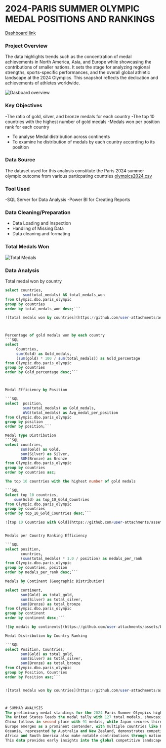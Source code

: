 # 2024-PARIS SUMMER OLYMPIC MEDAL POSITIONS AND RANKINGS
[Dashboard link](https://app.powerbi.com/reportEmbed?reportId=87ca575f-f184-4550-8b8c-d7afc6b6a1c8&autoAuth=true&ctid=e0793d39-0939-496d-b129-198edd916feb)
 
### Project Overview

The data highlights trends such as the concentration of medal achievements in North America, Asia, and Europe while showcasing the contributions of smaller nations. 
It sets the stage for analyzing regional strengths, sports-specific performances, and the overall global athletic landscape at the 2024 Olympics. 
This snapshot reflects the dedication and achievements of athletes worldwide.


![Dasboard overview](https://github.com/user-attachments/assets/7aee3d55-2725-422a-af28-e4f46d47770b)


### Key Objectives
-The ratio of gold, silver, and bronze medals for each country
-The top 10 countries with the highest number of gold medals
-Medals won per position rank for each country
- To analyse Medal distribution across continents
- To examine he distribution of medals by each country according to its position

### Data Source
The dataset used for this analysis constitute the Paris 2024 summer olympic outcome from various particpating countries [olympics2024.csv](https://www.kaggle.com/datasets/berkayalan/paris-2024-olympics-medals?select=olympics2024.csv)

### Tool Used
-SQL Server for Data Analysis
-Power BI for Creating Reports

### Data Cleaning/Preparation
- Data Loading and Inspection
- Handling of Missing Data
- Data cleaning and formating

### Total Medals Won
![Total Medals](https://github.com/user-attachments/assets/ab9cd72c-9606-4679-b4d3-f823ed84ffa0)


### Data Analysis
Total medal won by country
``` SQL
select countries,
		sum(total_medals) AS total_medals_won
from Olympic.dbo.paris_olympic
group by countries
order by total_medals_won desc;```

![total medals won by countries](https://github.com/user-attachments/assets/94fc4c2e-0949-42b9-a809-0eeb5136cb0c)



Percentage of gold medals won by each country
```SQL
select 
	 Countries,
	 sum(Gold) as Gold_medals,
	 (sum(gold) * 100 / sum(total_medals)) as Gold_percentage
from Olympic.dbo.paris_olympic
group by countries
order by Gold_percentage desc;```



Medal Efficiency by Position

```SQL
select  position,
		sum(total_medals) as Gold_medals,
		AVG(total_medals) as Avg_medal_per_position
from Olympic.dbo.paris_olympic
group by position
order by position;```

Medal Type Distribution
```SQL
select countries,
	   sum(Gold) as Gold,
	   sum(Silver) as Silver,
	   SUM(Bronze) as Bronze
from Olympic.dbo.paris_olympic
group by countries
order by countries asc;

The top 10 countries with the highest number of gold medals

```SQL
Select top 10 countries,
	sum(Gold) as top_10_Gold_Countries
from Olympic.dbo.paris_olympic
group by countries
order by top_10_Gold_Countries desc;```

![top 10 Countries with Gold](https://github.com/user-attachments/assets/35065ca6-2443-4f31-b903-746c0a29f684)


Medals per Country Ranking Efficiency

```SQL
select position,
       countries,
	   (sum(total_medals) * 1.0 / position) as medals_per_rank
from Olympic.dbo.paris_olympic
group by countries, position
order by medals_per_rank desc;```

Medals by Continent (Geographic Distribution)

select continent,
	   sum(Gold) as total_gold,
	   sum(Silver) as total_silver,
	   sum(Bronze) as total_bronze
from Olympic.dbo.paris_olympic
group by continent
order by continent desc;```

![by medals by continents](https://github.com/user-attachments/assets/bc5d4bc0-a19c-47e3-a475-9c1f6cee9808)

Medal Distribution by Country Ranking

```SQL
select Position, Countries,
	   sum(Gold) as total_gold,
	   sum(Silver) as total_silver,
	   sum(Bronze) as total_bronze
from Olympic.dbo.paris_olympic
group by Position, Countries
order by Position asc;```


![total medals won by countries](https://github.com/user-attachments/assets/4341a46f-81f9-4169-a4df-6e67844910b4)



# SUMMAR ANALYSIS
The preliminary medal standings for the 2024 Paris Summer Olympics highlight a diverse distribution of achievements across continents, with a total of 30 countries represented.
The United States leads the medal tally with 127 total medals, showcasing dominance across all categories of Gold, Silver, and Bronze.
China follows in second place with 91 medals, while Japan secures third with 45 medals, reflecting strong performances by Asian nations.
Europe emerges as a prominent contender, with multiple countries like France, the United Kingdom, and Italy earning significant medal counts.
Oceania, represented by Australia and New Zealand, demonstrates competitive strength, particularly in Gold medals.
Africa and South America also make notable contributions through nations like Kenya and Brazil.
This data provides early insights into the global competitive landscape of the Paris Olympics, emphasizing excellence and regional diversity in sports performance.












